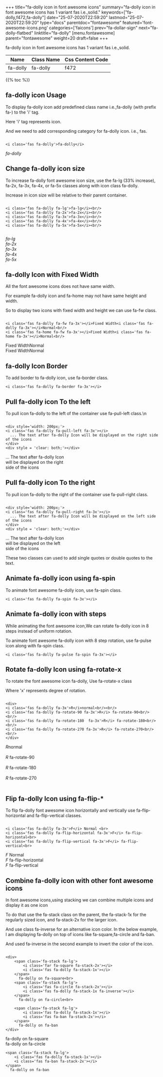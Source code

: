 +++
title="fa-dolly icon in font awesome icons"
summary="fa-dolly icon in font awesome icons has 1 variant fas i.e.,solid."
keywords=["fa-dolly,f472,fa-dolly"]
date="25-07-2020T22:59:20"
lastmod="25-07-2020T22:59:20"
type="docs"
parentdoc="fontawesome"
featured='font-awesome-icons.png'
categories=['faicons']
prev="fa-dollar-sign"
next="fa-dolly-flatbed"
linktitle="fa-dolly"
[menu.fontawesome]
parent="fontawesome"
weight=20
draft=false
+++


fa-dolly icon in font awesome icons has 1 variant fas i.e.,solid.

<div class='table-responsive'><table class='table'><thead><tr><th>Name</th><th>Class Name</th><th>Css Content Code</th></tr></thead><tbody><tr><td>fa-dolly</td><td>fa-dolly</td><td>f472</td></tr></tbody></table></div>


{{% toc %}}


## fa-dolly icon Usage

To display fa-dolly icon add predefined class name i.e.,fa-dolly (with prefix fa-) to the 'i' tag.

Here 'i' tag represents icon.

And we need to add corresponding category for fa-dolly icon. i.e., fas.


```

<i class='fas fa-dolly'>fa-dolly</i>
```

<i class='fas fa-dolly'>fa-dolly</i>




## Change fa-dolly icon size
To increase fa-dolly font awesome icon size, use the fa-lg (33% increase), fa-2x, fa-3x, fa-4x, or fa-5x classes along with icon class fa-dolly.

Increase in icon size will be relative to their parent container. 

```

<i class='fas fa-dolly fa-lg'>fa-lg</i><br/>
<i class='fas fa-dolly fa-2x'>fa-2x</i><br/>
<i class='fas fa-dolly fa-3x'>fa-3x</i><br/>
<i class='fas fa-dolly fa-4x'>fa-4x</i><br/>
<i class='fas fa-dolly fa-5x'>fa-5x</i><br/>
            
```

<i class='fas fa-dolly fa-lg'>fa-lg</i><br/>
<i class='fas fa-dolly fa-2x'>fa-2x</i><br/>
<i class='fas fa-dolly fa-3x'>fa-3x</i><br/>
<i class='fas fa-dolly fa-4x'>fa-4x</i><br/>
<i class='fas fa-dolly fa-5x'>fa-5x</i><br/>
            



## fa-dolly Icon with Fixed Width 

All the font awesome icons does not have same width.

For example fa-dolly icon and fa-home may not have same height and width.

So to display two icons with fixed width and height we can use fa-fw class.


```

<i class='fas fa-dolly fa-fw fa-3x'></i>Fixed Width<i class='fas fa-dolly fa-3x'></i>Normal<br/>
<i class='fas fa-home fa-fw fa-3x'></i>Fixed Width<i class='fas fa-home fa-3x'></i>Normal<br/>
```

<i class='fas fa-dolly fa-fw fa-3x'></i>Fixed Width<i class='fas fa-dolly fa-3x'></i>Normal<br/>
<i class='fas fa-home fa-fw fa-3x'></i>Fixed Width<i class='fas fa-home fa-3x'></i>Normal<br/>



## fa-dolly Icon Border 

To add border to fa-dolly icon, use fa-border class.


```
<i class='fas fa-dolly fa-border fa-3x'></i>

```
<i class='fas fa-dolly fa-border fa-3x'></i>





## Pull fa-dolly icon To the left

To pull icon fa-dolly to the left of the container use fa-pull-left class.\n

```

<div style='width: 200px;'>
<i class='fas fa-dolly fa-pull-left fa-3x'></i>
  ... The text after fa-dolly Icon will be displayed on the right side of the icons
</div>
<div style = 'clear: both;'></div>
```

<div style='width: 200px;'>
<i class='fas fa-dolly fa-pull-left fa-3x'></i>
  ... The text after fa-dolly Icon will be displayed on the right side of the icons
</div>
<div style = 'clear: both;'></div>




## Pull fa-dolly icon To the right
To pull icon fa-dolly to the right of the container use fa-pull-right class.

```

<div style='width: 200px;'>
<i class='fas fa-dolly fa-pull-right fa-3x'></i>
  ... The text after fa-dolly Icon will be displayed on the left side of the icons
</div>
<div style = 'clear: both;'></div>
```

<div style='width: 200px;'>
<i class='fas fa-dolly fa-pull-right fa-3x'></i>
  ... The text after fa-dolly Icon will be displayed on the left side of the icons
</div>
<div style = 'clear: both;'></div>

These two classes can used to add single quotes or double quotes to the text.


## Animate fa-dolly icon using fa-spin
To animate font awesome fa-dolly icon, use fa-spin class.

```
<i class='fas fa-dolly fa-spin fa-3x'></i>
```
<i class='fas fa-dolly fa-spin fa-3x'></i>




## Animate fa-dolly icon with steps
While animating the font awesome icon,We can rotate fa-dolly icon in 8 steps instead of uniform rotation.

To animate font awesome fa-dolly icon with 8 step rotation, use fa-pulse icon along with fa-spin class.


```
<i class='fas fa-dolly fa-pulse fa-spin fa-3x'></i>

```
<i class='fas fa-dolly fa-pulse fa-spin fa-3x'></i>





## Rotate fa-dolly Icon using fa-rotate-x
To rotate the font awesome icon fa-dolly, Use fa-rotate-x class

Where 'x' represents degree of rotation.


```

<div>
<i class='fas fa-dolly fa-3x'>R</i>normal<br/><br/>
<i class='fas fa-dolly fa-rotate-90 fa-3x'>R</i> fa-rotate-90<br/><br/> 
<i class='fas fa-dolly fa-rotate-180  fa-3x'>R</i> fa-rotate-180<br/><br/> 
<i class='fas fa-dolly fa-rotate-270 fa-3x'>R</i> fa-rotate-270<br/><br/>
</div>
```

<div>
<i class='fas fa-dolly fa-3x'>R</i>normal<br/><br/>
<i class='fas fa-dolly fa-rotate-90 fa-3x'>R</i> fa-rotate-90<br/><br/> 
<i class='fas fa-dolly fa-rotate-180  fa-3x'>R</i> fa-rotate-180<br/><br/> 
<i class='fas fa-dolly fa-rotate-270 fa-3x'>R</i> fa-rotate-270<br/><br/>
</div>




## Flip fa-dolly Icon using fa-flip-*
To flip fa-dolly font awesome icon horizontally and vertically use fa-flip-horizontal and fa-flip-vertical classes. 

```

<i class='fas fa-dolly fa-3x'>F</i> Normal <br>
<i class='fas fa-dolly fa-flip-horizontal fa-3x'>F</i> fa-flip-horizontal<br>
<i class='fas fa-dolly fa-flip-vertical fa-3x'>F</i> fa-flip-vertical<br>
```

<i class='fas fa-dolly fa-3x'>F</i> Normal <br>
<i class='fas fa-dolly fa-flip-horizontal fa-3x'>F</i> fa-flip-horizontal<br>
<i class='fas fa-dolly fa-flip-vertical fa-3x'>F</i> fa-flip-vertical<br>




## Combine fa-dolly icon with other font awesome icons
In font awesome icons,using stacking we can combine multiple icons and display it as one icon 

To do that use the fa-stack class on the parent, the fa-stack-1x for the regularly sized icon, and fa-stack-2x for the larger icon.

And use class fa-inverse for an alternative icon color. 
In the below example, I am displaying fa-dolly on top of icons like fa-square,fa-circle and fa-ban.

And used fa-inverse in the second example to invert the color of the icon.

```

<div>
    <span class='fa-stack fa-lg'>
        <i class='far fa-square fa-stack-2x'></i>
        <i class='fas fa-dolly fa-stack-1x'></i>
    </span>
      fa-dolly on fa-square<br>
    <span class='fa-stack fa-lg'>
        <i class='fas fa-circle fa-stack-2x'></i>
        <i class='fas fa-dolly fa-stack-1x fa-inverse'></i>
    </span>
      fa-dolly on fa-circle<br>

    <span class='fa-stack fa-lg'>
        <i class='fas fa-dolly fa-stack-1x'></i>
        <i class='fas fa-ban fa-stack-2x'></i>
    </span>
      fa-dolly on fa-ban
</div>
```

<div>
    <span class='fa-stack fa-lg'>
        <i class='far fa-square fa-stack-2x'></i>
        <i class='fas fa-dolly fa-stack-1x'></i>
    </span>
      fa-dolly on fa-square<br>
    <span class='fa-stack fa-lg'>
        <i class='fas fa-circle fa-stack-2x'></i>
        <i class='fas fa-dolly fa-stack-1x fa-inverse'></i>
    </span>
      fa-dolly on fa-circle<br>

    <span class='fa-stack fa-lg'>
        <i class='fas fa-dolly fa-stack-1x'></i>
        <i class='fas fa-ban fa-stack-2x'></i>
    </span>
      fa-dolly on fa-ban
</div>






